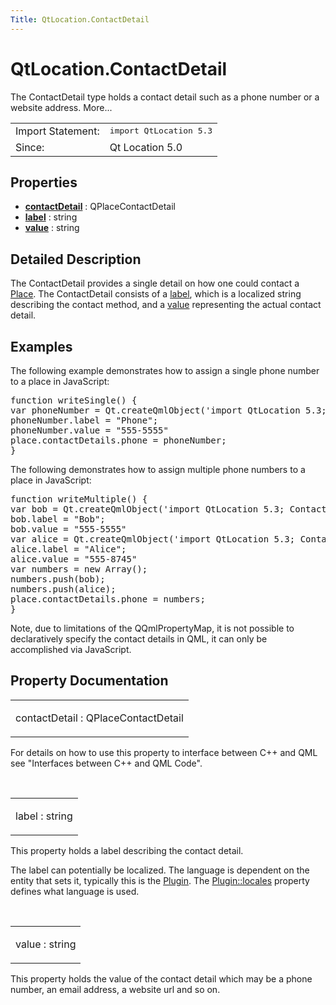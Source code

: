 ```yaml
---
Title: QtLocation.ContactDetail
---
```


# QtLocation.ContactDetail

<span class="subtitle"></span>
<!-- $$$ContactDetail-brief -->
<p>The ContactDetail type holds a contact detail such as a phone number or a website address. More...</p>
<!-- @@@ContactDetail -->
<table class="alignedsummary">
<tr><td class="memItemLeft rightAlign topAlign"> Import Statement:</td><td class="memItemRight bottomAlign"> </b><tt>import QtLocation 5.3</tt></td></tr><tr><td class="memItemLeft rightAlign topAlign"> Since:</td><td class="memItemRight bottomAlign">  Qt Location 5.0</td></tr></table><ul>
</ul>
<h2>Properties</h2>
<ul>
<li class="fn"><b><b><a href="#contactDetail-prop">contactDetail</a></b></b> : QPlaceContactDetail</li>
<li class="fn"><b><b><a href="#label-prop">label</a></b></b> : string</li>
<li class="fn"><b><b><a href="#value-prop">value</a></b></b> : string</li>
</ul>
<!-- $$$ContactDetail-description -->
<h2>Detailed Description</h2>
<p>The ContactDetail provides a single detail on how one could contact a <a href="QtLocation.Place.md">Place</a>. The ContactDetail consists of a <a href="#label-prop">label</a>, which is a localized string describing the contact method, and a <a href="#value-prop">value</a> representing the actual contact detail.</p>
<h2>Examples</h2>
<p>The following example demonstrates how to assign a single phone number to a place in JavaScript:</p>
<pre class="qml"><span class="keyword">function</span> <span class="name">writeSingle</span>() {
var <span class="name">phoneNumber</span> = <span class="name">Qt</span>.<span class="name">createQmlObject</span>(<span class="string">'import QtLocation 5.3; ContactDetail {}'</span>, <span class="name">place</span>);
<span class="name">phoneNumber</span>.<span class="name">label</span> <span class="operator">=</span> <span class="string">&quot;Phone&quot;</span>;
<span class="name">phoneNumber</span>.<span class="name">value</span> <span class="operator">=</span> <span class="string">&quot;555-5555&quot;</span>
<span class="name">place</span>.<span class="name">contactDetails</span>.<span class="name">phone</span> <span class="operator">=</span> <span class="name">phoneNumber</span>;
}</pre>
<p>The following demonstrates how to assign multiple phone numbers to a place in JavaScript:</p>
<pre class="qml"><span class="keyword">function</span> <span class="name">writeMultiple</span>() {
var <span class="name">bob</span> = <span class="name">Qt</span>.<span class="name">createQmlObject</span>(<span class="string">'import QtLocation 5.3; ContactDetail {}'</span>, <span class="name">place</span>);
<span class="name">bob</span>.<span class="name">label</span> <span class="operator">=</span> <span class="string">&quot;Bob&quot;</span>;
<span class="name">bob</span>.<span class="name">value</span> <span class="operator">=</span> <span class="string">&quot;555-5555&quot;</span>
var <span class="name">alice</span> = <span class="name">Qt</span>.<span class="name">createQmlObject</span>(<span class="string">'import QtLocation 5.3; ContactDetail {}'</span>, <span class="name">place</span>);
<span class="name">alice</span>.<span class="name">label</span> <span class="operator">=</span> <span class="string">&quot;Alice&quot;</span>;
<span class="name">alice</span>.<span class="name">value</span> <span class="operator">=</span> <span class="string">&quot;555-8745&quot;</span>
var <span class="name">numbers</span> = new <span class="name">Array</span>();
<span class="name">numbers</span>.<span class="name">push</span>(<span class="name">bob</span>);
<span class="name">numbers</span>.<span class="name">push</span>(<span class="name">alice</span>);
<span class="name">place</span>.<span class="name">contactDetails</span>.<span class="name">phone</span> <span class="operator">=</span> <span class="name">numbers</span>;
}</pre>
<p>Note, due to limitations of the QQmlPropertyMap, it is not possible to declaratively specify the contact details in QML, it can only be accomplished via JavaScript.</p>
<!-- @@@ContactDetail -->
<h2>Property Documentation</h2>
<!-- $$$contactDetail -->
<table class="qmlname"><tr valign="top"><td class="tblQmlPropNode"><p><span class="name">contactDetail</span> : <span class="type">QPlaceContactDetail</span></p></td></tr></table><p>For details on how to use this property to interface between C++ and QML see &quot;Interfaces between C++ and QML Code&quot;.</p>
<!-- @@@contactDetail -->
<br/>
<!-- $$$label -->
<table class="qmlname"><tr valign="top"><td class="tblQmlPropNode"><p><span class="name">label</span> : <span class="type">string</span></p></td></tr></table><p>This property holds a label describing the contact detail.</p>
<p>The label can potentially be localized. The language is dependent on the entity that sets it, typically this is the <a href="QtLocation.Plugin.md">Plugin</a>. The <a href="QtLocation.Plugin.md#locales-prop">Plugin::locales</a> property defines what language is used.</p>
<!-- @@@label -->
<br/>
<!-- $$$value -->
<table class="qmlname"><tr valign="top"><td class="tblQmlPropNode"><p><span class="name">value</span> : <span class="type">string</span></p></td></tr></table><p>This property holds the value of the contact detail which may be a phone number, an email address, a website url and so on.</p>
<!-- @@@value -->
<br/>
